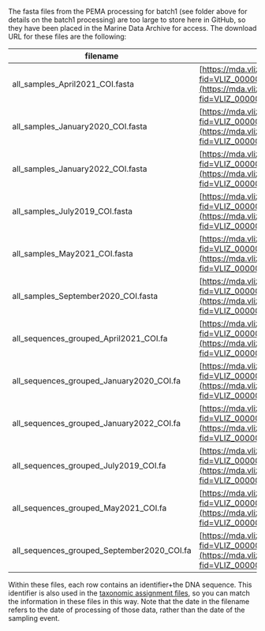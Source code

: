 The fasta files from the PEMA processing for batch1 (see folder above for details on the batch1 processing) are too large to store here in GitHub, so they have been placed in the Marine Data Archive for access. 
The download URL for these files are the following:

| filename | download URL | 
| --- | --- |
| all_samples_April2021_COI.fasta| [https://mda.vliz.be/directlink.php?fid=VLIZ_00000615_64e5aea4e8594692446647](https://mda.vliz.be/directlink.php?fid=VLIZ_00000615_64e5aea4e8594692446647)  |
|all_samples_January2020_COI.fasta | [https://mda.vliz.be/directlink.php?fid=VLIZ_00000615_64e5aea4e8731452238120](https://mda.vliz.be/directlink.php?fid=VLIZ_00000615_64e5aea4e8731452238120)  |
|all_samples_January2022_COI.fasta| [https://mda.vliz.be/directlink.php?fid=VLIZ_00000615_64e5aea4e87d8415011086](https://mda.vliz.be/directlink.php?fid=VLIZ_00000615_64e5aea4e87d8415011086) |
|all_samples_July2019_COI.fasta| [https://mda.vliz.be/directlink.php?fid=VLIZ_00000615_64e5aea4e8979356562781](https://mda.vliz.be/directlink.php?fid=VLIZ_00000615_64e5aea4e8979356562781) |
|all_samples_May2021_COI.fasta| [https://mda.vliz.be/directlink.php?fid=VLIZ_00000615_64e5aea4e8678040464373](https://mda.vliz.be/directlink.php?fid=VLIZ_00000615_64e5aea4e8678040464373) |
|all_samples_September2020_COI.fasta| [https://mda.vliz.be/directlink.php?fid=VLIZ_00000615_64e5aec1c6fab524389208](https://mda.vliz.be/directlink.php?fid=VLIZ_00000615_64e5aec1c6fab524389208) |
|all_sequences_grouped_April2021_COI.fa| [https://mda.vliz.be/directlink.php?fid=VLIZ_00000615_64e5aec1c61d2304932779](https://mda.vliz.be/directlink.php?fid=VLIZ_00000615_64e5aec1c61d2304932779) |
|all_sequences_grouped_January2020_COI.fa| [https://mda.vliz.be/directlink.php?fid=VLIZ_00000615_64e5aec1d37cd080876413](https://mda.vliz.be/directlink.php?fid=VLIZ_00000615_64e5aec1d37cd080876413) |
|all_sequences_grouped_January2022_COI.fa|[https://mda.vliz.be/directlink.php?fid=VLIZ_00000615_64e5aec1c9cc8783258670](https://mda.vliz.be/directlink.php?fid=VLIZ_00000615_64e5aec1c9cc8783258670)  |
|all_sequences_grouped_July2019_COI.fa|[https://mda.vliz.be/directlink.php?fid=VLIZ_00000615_64e5aec1c8507131186606](https://mda.vliz.be/directlink.php?fid=VLIZ_00000615_64e5aec1c8507131186606)  |
|all_sequences_grouped_May2021_COI.fa| [https://mda.vliz.be/directlink.php?fid=VLIZ_00000615_64e5aec1d22f7293220847](https://mda.vliz.be/directlink.php?fid=VLIZ_00000615_64e5aec1d22f7293220847) |
|all_sequences_grouped_September2020_COI.fa| [https://mda.vliz.be/directlink.php?fid=VLIZ_00000615_64e5aec1ce619790794228](https://mda.vliz.be/directlink.php?fid=VLIZ_00000615_64e5aec1ce619790794228) |

Within these files, each row contains an identifier+the DNA sequence. This identifier is also used in the [taxonomic assignment files](https://github.com/arms-mbon/data_workspace/tree/main/analysis_data/from_pema/processing_batch1/taxonomic_assignments), so you can match the information in these files in this way. Note that the date in the filename refers to the date of processing of those data, rather than the date of the sampling event. 
